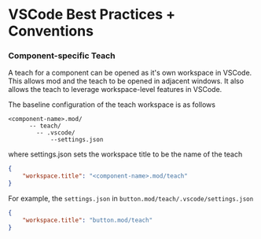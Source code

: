 # VSCode Best Practices + Conventions

### Component-specific Teach
A teach for a component can be opened as it's own workspace in VSCode. This allows mod and the teach to be opened in adjacent windows. It also allows the teach to leverage workspace-level features in VSCode. 

The baseline configuration of the teach workspace is as follows
```
<component-name>.mod/
      -- teach/
        -- .vscode/
            --settings.json
```
where settings.json sets the workspace title to be the name of the teach
```json
{
    "workspace.title": "<component-name>.mod/teach"
}
```
For example, the `settings.json` in `button.mod/teach/.vscode/settings.json`
```json
{
    "workspace.title": "button.mod/teach"
}
```